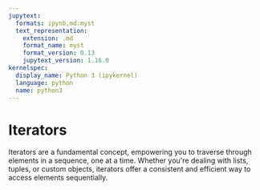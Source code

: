 ```yaml
---
jupytext:
  formats: ipynb,md:myst
  text_representation:
    extension: .md
    format_name: myst
    format_version: 0.13
    jupytext_version: 1.16.0
kernelspec:
  display_name: Python 3 (ipykernel)
  language: python
  name: python3
---
```


# Iterators

Iterators are a fundamental concept, empowering you to traverse through elements in a sequence, one at a time. Whether you're dealing with lists, tuples, or custom objects, iterators offer a consistent and efficient way to access elements sequentially.

```{code-cell} ipython3

```
